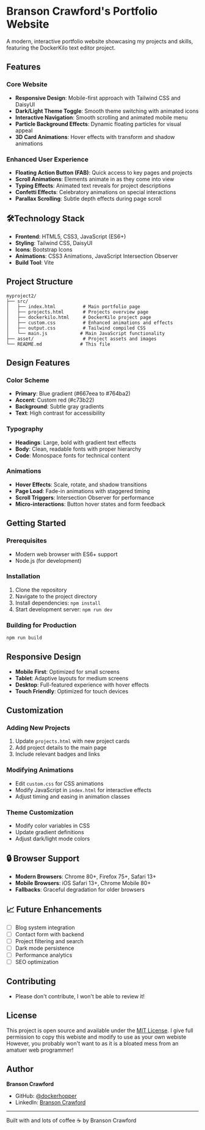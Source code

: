 # Branson Crawford's Portfolio Website

A modern, interactive portfolio website showcasing my projects and skills, featuring the DockerKilo text editor project.

##  Features

### Core Website
- **Responsive Design**: Mobile-first approach with Tailwind CSS and DaisyUI
- **Dark/Light Theme Toggle**: Smooth theme switching with animated icons
- **Interactive Navigation**: Smooth scrolling and animated mobile menu
- **Particle Background Effects**: Dynamic floating particles for visual appeal
- **3D Card Animations**: Hover effects with transform and shadow animations

### Enhanced User Experience
- **Floating Action Button (FAB)**: Quick access to key pages and projects
- **Scroll Animations**: Elements animate in as they come into view
- **Typing Effects**: Animated text reveals for project descriptions
- **Confetti Effects**: Celebratory animations on special interactions
- **Parallax Scrolling**: Subtle depth effects during page scroll

## 🛠️Technology Stack

- **Frontend**: HTML5, CSS3, JavaScript (ES6+)
- **Styling**: Tailwind CSS, DaisyUI
- **Icons**: Bootstrap Icons
- **Animations**: CSS3 Animations, JavaScript Intersection Observer
- **Build Tool**: Vite

##  Project Structure

```
myproject2/
├── src/
│   ├── index.html          # Main portfolio page
│   ├── projects.html       # Projects overview page
│   ├── dockerkilo.html     # DockerKilo project page
│   ├── custom.css          # Enhanced animations and effects
│   ├── output.css          # Tailwind compiled CSS
│   └── main.js            # Main JavaScript functionality
├── asset/                  # Project assets and images
└── README.md              # This file
```

##  Design Features

### Color Scheme
- **Primary**: Blue gradient (#667eea to #764ba2)
- **Accent**: Custom red (#c73b22)
- **Background**: Subtle gray gradients
- **Text**: High contrast for accessibility

### Typography
- **Headings**: Large, bold with gradient text effects
- **Body**: Clean, readable fonts with proper hierarchy
- **Code**: Monospace fonts for technical content

### Animations
- **Hover Effects**: Scale, rotate, and shadow transitions
- **Page Load**: Fade-in animations with staggered timing
- **Scroll Triggers**: Intersection Observer for performance
- **Micro-interactions**: Button hover states and form feedback

##  Getting Started

### Prerequisites
- Modern web browser with ES6+ support
- Node.js (for development)

### Installation
1. Clone the repository
2. Navigate to the project directory
3. Install dependencies: `npm install`
4. Start development server: `npm run dev`

### Building for Production
```bash
npm run build
```

##  Responsive Design

- **Mobile First**: Optimized for small screens
- **Tablet**: Adaptive layouts for medium screens
- **Desktop**: Full-featured experience with hover effects
- **Touch Friendly**: Optimized for touch devices

##  Customization

### Adding New Projects
1. Update `projects.html` with new project cards
2. Add project details to the main page
3. Include relevant badges and links

### Modifying Animations
- Edit `custom.css` for CSS animations
- Modify JavaScript in `index.html` for interactive effects
- Adjust timing and easing in animation classes

### Theme Customization
- Modify color variables in CSS
- Update gradient definitions
- Adjust dark/light mode colors

## 🔒 Browser Support

- **Modern Browsers**: Chrome 80+, Firefox 75+, Safari 13+
- **Mobile Browsers**: iOS Safari 13+, Chrome Mobile 80+
- **Fallbacks**: Graceful degradation for older browsers

## 📈 Future Enhancements

- [ ] Blog system integration
- [ ] Contact form with backend
- [ ] Project filtering and search
- [ ] Dark mode persistence
- [ ] Performance analytics
- [ ] SEO optimization

##  Contributing

- Please don't contribute, I won't be able to review it!

## License

This project is open source and available under the [MIT License](LICENSE).
I give full permission to copy this webiste and modify to use as your own webiste
However, you probably won't want to as it is a bloated mess from an amatuer web programmer!

##  Author

**Branson Crawford**
- GitHub: [@dockerhopper](https://github.com/dockerhopper)
- LinkedIn: [Branson Crawford](https://www.linkedin.com/in/branson-crawford-43651b333/)

---

Built with and lots of coffee ☕ by Branson Crawford
